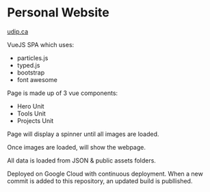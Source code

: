 # Personal Website 

[udip.ca](https://udip.ca)


VueJS SPA which uses:

- particles.js
- typed.js
- bootstrap
- font awesome


Page is made up of 3 vue components:
- Hero Unit
- Tools Unit
- Projects Unit

Page will display a spinner until all images are loaded.

Once images are loaded, will show the webpage.

All data is loaded from JSON & public assets folders.

Deployed on Google Cloud with continuous deployment. When a new commit is added to this repository, an updated build is publlished.
